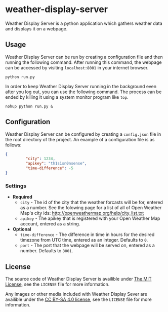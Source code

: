 # weather-display-server
Weather Display Server is a python application which gathers weather data and displays it on a webpage.

## Usage
Weather Display Server can be run by creating a configuration file and then running the following command. After running this command, the webpage can be accessed by visiting `localhost:8001` in your internet browser.

```
python run.py
```

In order to keep Weather Display Server running in the background even after you log out, you can use the following command. The process can be ended by killing it using a system monitor program like `top`.

```
nohup python run.py &
```

## Configuration
Weather Display Server can be configured by creating a `config.json` file in the root directory of the project. An example of a configuration file is as follows:

```json
{                                                                               
         "city": 1234,                                                        
         "apikey": "th1s1sn0nsense",                           
         "time-difference": -5                                                   
}
```

### Settings
* **Required**
  * `city` - The id of the city that the weather forcasts will be for, entered as a number. See the folowing page for a list of all of Open Weather Map's city ids: http://openweathermap.org/help/city_list.txt
  * `apikey` - The apikey that is registered with your Open Weather Map account, entered as a string.
* **Optional**
  * `time-difference` - The difference in time in hours for the desired timezone from UTC time, entered as an integer. Defaults to `0`.
  * `port` - The port that the webpage will be served on, entered as a number. Defaults to `8001`.

## License
The source code of Weather Display Server is availible under [The MIT License](http://opensource.org/licenses/MIT), see the `LICENSE` file for more information.

Any images or other media included with Weather Display Sever are availible under the [CC BY-SA 4.0 license](https://creativecommons.org/licenses/by-sa/4.0/), see the `LICENSE` file for more information.
